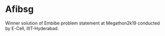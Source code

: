 # Afibsg
Winner solution of Embibe problem statement at Megathon2k19 conducted by E-Cell, IIIT-Hyderabad.
